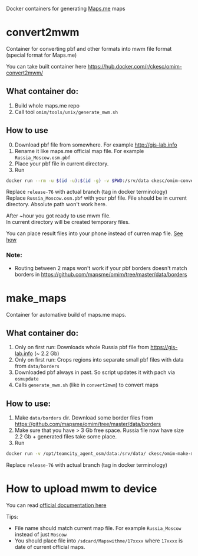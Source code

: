 Docker containers for generating [Maps.me](http://github.com/mapsme/omim) maps

# convert2mwm
Container for converting pbf and other formats into mwm file format (special format for Maps.me)

You can take built container here https://hub.docker.com/r/ckesc/omim-convert2mwm/

## What container do:
1. Build whole maps.me repo
2. Call tool `omim/tools/unix/generate_mwm.sh`

## How to use
0. Download pbf file from somewhere. For example http://gis-lab.info
0. Rename it like maps.me official map file. For example `Russia_Moscow.osm.pbf`
1. Place your pbf file in current directory.
2. Run
```bash
docker run --rm -u $(id -u):$(id -g) -v $PWD:/srv/data ckesc/omim-convert2mwm:release-76 Russia_Moscow.osm.pbf
```
Replace `release-76` with actual branch (tag in docker terminology)  
Replace `Russia_Moscow.osm.pbf` with your pbf file. File should be in current directory. Absolute path won't work here.  

After ~hour you got ready to use mwm file.  
In current directory will be created temporary files.

You can place result files into your phone instead of curren map file. [See how](#how-to-upload-mwm-to-device)
### Note: 
- Routing between 2 maps won't work if your pbf borders doesn't match borders in https://github.com/mapsme/omim/tree/master/data/borders

# make_maps
Container for automative build of maps.me maps.

## What container do:
1. Only on first run: Downloads whole Russia pbf file from https://gis-lab.info (~ 2.2 Gb)
2. Only on first run: Crops regions into separate small pbf files with data from `data/borders`
3. Downloaded pbf always in past. So script updates it with pach via `osmupdate`
4. Calls `generate_mwm.sh` (like in `convert2mwm`)  to convert maps

## How to use:
1. Make `data/borders` dir. Download some border files from https://github.com/mapsme/omim/tree/master/data/borders
2. Make sure that you have > 3 Gb free space. Russia file now have size 2.2 Gb + generated files take some place.
3. Run 
```bash
docker run -v /opt/teamcity_agent_osm/data:/srv/data/ ckesc/omim-make-maps:release-76
```
Replace `release-76` with actual branch (tag in docker terminology)  

# How to upload mwm to device
You can read [official documentation here](https://support.maps.me/hc/en-us/articles/208458855-Where-does-MAPS-ME-store-downloaded-maps-and-my-bookmarks-)

Tips:
- File name should match current map file. For example `Russia_Moscow` instead of just `Moscow`
- You should place file into `/sdcard/Mapswithme/17xxxx` where `17xxxx` is date of current official maps.

